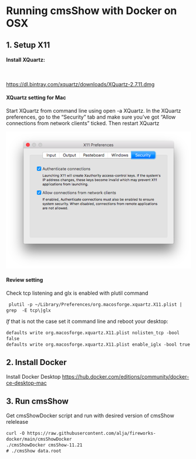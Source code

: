 # Running cmsShow with Docker on OSX

## 1. Setup X11

#### Install XQuartz: 
<br>

https://dl.bintray.com/xquartz/downloads/XQuartz-2.7.11.dmg


#### XQuartz setting for Mac

Start XQuartz from command line using open -a XQuartz. In the XQuartz preferences, go to the “Security” tab and make sure you’ve got “Allow connections from network clients” ticked. Then restart XQuartz

![XQuartzPreferenceSetting](docs/xquartz_preferences.png)

#### Review setting
Check tcp listening and glx is enabled with plutil command
```
 plutil -p ~/Library/Preferences/org.macosforge.xquartz.X11.plist | grep  -E tcp\|glx
```

*If* that is not the case set it command line and reboot your desktop:
```
defaults write org.macosforge.xquartz.X11.plist nolisten_tcp -bool false
defaults write org.macosforge.xquartz.X11.plist enable_iglx -bool true
```
## 2. Install Docker
Install Docker Desktop
https://hub.docker.com/editions/community/docker-ce-desktop-mac

## 3. Run cmsShow 
Get cmsShowDocker script and run with desired version of cmsShow relelease
<br>
```
curl -O https://raw.githubusercontent.com/alja/fireworks-docker/main/cmsShowDocker
./cmsShowDocker cmsShow-11.21
# ./cmsShow data.root
```

